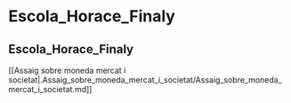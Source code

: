 # Escola_Horace_Finaly
Escola_Horace_Finaly
---
[[Assaig sobre moneda mercat i societat|.Assaig_sobre_moneda_mercat_i_societat/Assaig_sobre_moneda_mercat_i_societat.md]]
